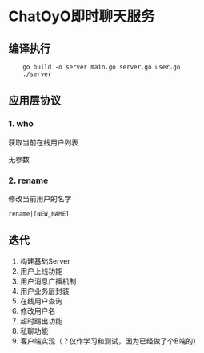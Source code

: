 # ChatOyO即时聊天服务

## 编译执行

```shell
    go build -o server main.go server.go user.go
    ./server
```

## 应用层协议

### 1. who

获取当前在线用户列表

无参数

### 2. rename

修改当前用户的名字

`` rename|[NEW_NAME] ``

## 迭代

1. 构建基础Server
2. 用户上线功能
3. 用户消息广播机制
4. 用户业务层封装
5. 在线用户查询
6. 修改用户名
7. 超时踢出功能
8. 私聊功能
9. 客户端实现（？仅作学习和测试，因为已经做了个B端的）